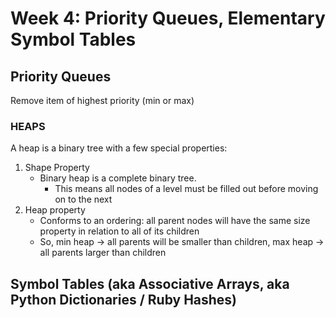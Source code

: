 # Week 4: Priority Queues, Elementary Symbol Tables

## Priority Queues

Remove item of highest priority (min or max)

### HEAPS

A heap is a binary tree with a few special properties:
  1) Shape Property
     - Binary heap is a complete binary tree.
       - This means all nodes of a level must be filled out before moving on to the next
  2) Heap property
     - Conforms to an ordering: all parent nodes will have the same size property in relation to all of its children
     - So, min heap -> all parents will be smaller than children, max heap -> all parents larger than children


## Symbol Tables (aka Associative Arrays, aka Python Dictionaries / Ruby Hashes)
